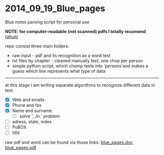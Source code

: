 2014_09_19_Blue_pages
=====================

Blue notes parsing script for personal use

**NOTE: for computer-readable (not scanned) pdfs I totally recomend** *[tabula](http://tabula.nerdpower.org/)*

repo consist three main folders:

 - raw input - pdf and its recognition as a word text
 - txt files by chapter - cleaned manually text, one chop per person
 - simple python script, which chomp texts into 'persons'and makes a guess which line represents what type of data


----------
at this stage I am writing separate algorithms to recognize different data in text.

- [X]  Web and emails
- [X]  Phone and fax
- [X]  Name and surname
	- [ ] solve ', Jn.' problem
- [ ]  adress, state, index
- [ ]  PoBOX
- [ ]  title

raw pdf and word can be found via those links:
[blue_pages.doc](https://app.box.com/s/i8brubgny2nxtoqbnerc)
[blue_pages.pdf](https://app.box.com/s/34u6r9cl8pg8ytrz11ac)
